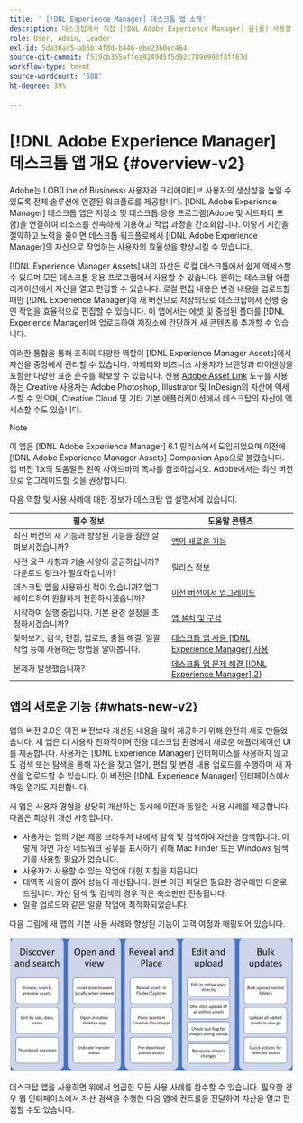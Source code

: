 ```yaml
---
title: ' [!DNL Experience Manager] 데스크톱 앱 소개'
description: 데스크탑에서 직접 [!DNL Adobe Experience Manager] 을(를) 사용할 때 [!DNL Adobe Experience Manager Assets] 데스크탑 앱을 사용하여 크리에이티브 사용자를 위한 자산 관리 워크플로우를 최적화하는 방법을 알아봅니다.
role: User, Admin, Leader
exl-id: 5da36ac5-ab5b-4f8d-b446-ebe2360ec464
source-git-commit: f519cb355affea9249d5f5d92c789e993f3ff67d
workflow-type: tm+mt
source-wordcount: '608'
ht-degree: 39%

---
```


# [!DNL Adobe Experience Manager] 데스크톱 앱 개요 {#overview-v2}

Adobe는 LOB(Line of Business) 사용자와 크리에이티브 사용자의 생산성을 높일 수 있도록 전체 솔루션에 연결된 워크플로를 제공합니다. [!DNL Adobe Experience Manager] 데스크톱 앱은 저장소 및 데스크톱 응용 프로그램(Adobe 및 서드파티 포함)을 연결하여 리소스를 신속하게 이용하고 작업 과정을 간소화합니다. 이렇게 시간을 절약하고 노력을 줄이면 데스크톱 워크플로에서 [!DNL Adobe Experience Manager]의 자산으로 작업하는 사용자의 효율성을 향상시킬 수 있습니다.

[!DNL Experience Manager Assets] 내의 자산은 로컬 데스크톱에서 쉽게 액세스할 수 있으며 모든 데스크톱 응용 프로그램에서 사용할 수 있습니다. 원하는 데스크탑 애플리케이션에서 자산을 열고 편집할 수 있습니다. 로컬 편집 내용은 변경 내용을 업로드할 때만 [!DNL Experience Manager]에 새 버전으로 저장되므로 데스크탑에서 진행 중인 작업을 효율적으로 편집할 수 있습니다. 이 앱에서는 에셋 및 중첩된 폴더를 [!DNL Experience Manager]에 업로드하여 저장소에 간단하게 새 콘텐츠를 추가할 수 있습니다.

이러한 통합을 통해 조직의 다양한 역할이 [!DNL Experience Manager Assets]에서 자산을 중앙에서 관리할 수 있습니다. 마케터와 비즈니스 사용자가 브랜딩과 라이센싱을 포함한 다양한 표준 준수를 확보할 수 있습니다. 전용 [Adobe Asset Link](https://business.adobe.com/products/experience-manager/assets/adobe-asset-link.html) 도구를 사용하는 Creative 사용자는 Adobe Photoshop, Illustrator 및 InDesign의 자산에 액세스할 수 있으며, Creative Cloud 및 기타 기본 애플리케이션에서 데스크탑의 자산에 액세스할 수도 있습니다.

>[!NOTE]
>
>이 앱은 [!DNL Adobe Experience Manager] 6.1 릴리스에서 도입되었으며 이전에 [!DNL Adobe Experience Manager Assets] Companion App으로 불렸습니다. 앱 버전 1.x의 도움말은 왼쪽 사이드바의 목차를 참조하십시오. Adobe에서는 최신 버전으로 업그레이드할 것을 권장합니다.

다음 역할 및 사용 사례에 대한 정보가 데스크탑 앱 설명서에 있습니다.

| 필수 정보 | 도움말 콘텐츠 |
|--- |--- |
| 최신 버전의 새 기능과 향상된 기능을 잠깐 살펴보시겠습니까? | [앱의 새로운 기능](#whats-new-v2) |
| 사전 요구 사항과 기술 사양이 궁금하십니까? 다운로드 링크가 필요하십니까? | [릴리스 정보](release-notes.md) |
| 데스크탑 앱을 사용하신 적이 있습니까? 업그레이드하여 원활하게 전환하시겠습니까? | [이전 버전에서 업그레이드](install-upgrade.md#upgrade-from-previous-version) |
| 시작하여 실행 중입니다. 기본 환경 설정을 조정하시겠습니까? | [앱 설치 및 구성](install-upgrade.md) |
| 찾아보기, 검색, 편집, 업로드, 충돌 해결, 일괄 작업 등에 사용하는 방법을 알아봅니다. | [데스크톱 앱 사용 [!DNL Experience Manager] 사용](using-desktop-app.md) |
| 문제가 발생했습니까? | [데스크톱 앱 문제 해결 [!DNL Experience Manager] 2&rbrace;](troubleshoot.md) |

## 앱의 새로운 기능 {#whats-new-v2}

앱의 버전 2.0은 이전 버전보다 개선된 내용을 많이 제공하기 위해 완전히 새로 만들었습니다. 새 앱은 더 사용자 친화적이며 전용 데스크탑 환경에서 새로운 애플리케이션 UI를 제공합니다. 사용자는 [!DNL Experience Manager] 인터페이스를 사용하지 않고도 검색 또는 탐색을 통해 자산을 찾고 열기, 편집 및 변경 내용 업로드를 수행하며 새 자산을 업로드할 수 있습니다. 이 버전은 [!DNL Experience Manager] 인터페이스에서 파일 열기도 지원합니다.

새 앱은 사용자 경험을 상당히 개선하는 동시에 이전과 동일한 사용 사례를 제공합니다. 다음은 최상위 개선 사항입니다.

* 사용자는 앱의 기본 제공 브라우저 내에서 탐색 및 검색하여 자산을 검색합니다. 이렇게 하면 가상 네트워크 공유를 표시하기 위해 Mac Finder 또는 Windows 탐색기를 사용할 필요가 없습니다.
* 사용자가 사용할 수 있는 작업에 대한 지침을 지웁니다.
* 대역폭 사용이 줄어 성능이 개선됩니다. 원본 이진 파일은 필요한 경우에만 다운로드됩니다. 자산 탐색 및 검색의 경우 작은 축소판만 전송됩니다.
* 일괄 업로드와 같은 일괄 작업에 최적화되었습니다.

다음 그림에 새 앱의 기본 사용 사례와 향상된 기능이 고객 여정과 매핑되어 있습니다.

![데스크톱 앱 [!DNL Experience Manager]의 새로운 기능](assets/aem_desktop_app_usecases_v2.png)

데스크탑 앱을 사용하면 위에서 언급한 모든 사용 사례를 완수할 수 있습니다. 필요한 경우 웹 인터페이스에서 자산 검색을 수행한 다음 앱에 컨트롤을 전달하여 자산을 열고 편집할 수도 있습니다.
